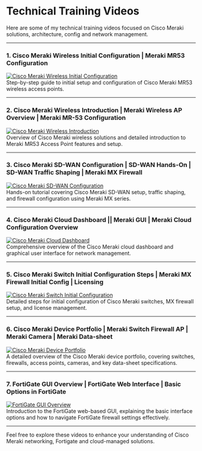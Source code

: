 # Technical Training Videos

Here are some of my technical training videos focused on Cisco Meraki solutions, architecture, config and network management.

---

### 1. Cisco Meraki Wireless Initial Configuration | Meraki MR53 Configuration  
[![Cisco Meraki Wireless Initial Configuration](https://img.youtube.com/vi/YPWlCP3j2N4/0.jpg)](https://youtu.be/YPWlCP3j2N4?si=8G-p3buoBkuv8KuN)  
Step-by-step guide to initial setup and configuration of Cisco Meraki MR53 wireless access points.

---

### 2. Cisco Meraki Wireless Introduction | Meraki Wireless AP Overview | Meraki MR-53 Configuration  
[![Cisco Meraki Wireless Introduction](https://img.youtube.com/vi/dB6-nfVL5vk/0.jpg)](https://youtu.be/dB6-nfVL5vk?si=XKaYItoME0m-aKVH)  
Overview of Cisco Meraki wireless solutions and detailed introduction to Meraki MR53 Access Point features and setup.

---

### 3. Cisco Meraki SD-WAN Configuration | SD-WAN Hands-On | SD-WAN Traffic Shaping | Meraki MX Firewall  
[![Cisco Meraki SD-WAN Configuration](https://img.youtube.com/vi/_139hcMVZic/0.jpg)](https://youtu.be/_139hcMVZic?si=oBf-TUqStD5h0d22)  
Hands-on tutorial covering Cisco Meraki SD-WAN setup, traffic shaping, and firewall configuration using Meraki MX series.

---

### 4. Cisco Meraki Cloud Dashboard || Meraki GUI | Meraki Cloud Configuration Overview  
[![Cisco Meraki Cloud Dashboard](https://img.youtube.com/vi/jaVlCUqQpsM/0.jpg)](https://youtu.be/jaVlCUqQpsM?si=2Hyp-P2Uuxcd0-dW)  
Comprehensive overview of the Cisco Meraki cloud dashboard and graphical user interface for network management.

---

### 5. Cisco Meraki Switch Initial Configuration Steps | Meraki MX Firewall Initial Config | Licensing  
[![Cisco Meraki Switch Initial Configuration](https://img.youtube.com/vi/j4JIAREN9DQ/0.jpg)](https://youtu.be/j4JIAREN9DQ?si=jbyfrQ51NJS-D-3c)  
Detailed steps for initial configuration of Cisco Meraki switches, MX firewall setup, and license management.

---

### 6. Cisco Meraki Device Portfolio | Meraki Switch Firewall AP | Meraki Camera | Meraki Data-sheet  
[![Cisco Meraki Device Portfolio](https://img.youtube.com/vi/BJcdN6dZhT0/0.jpg)](https://www.youtube.com/watch?v=BJcdN6dZhT0)  
A detailed overview of the Cisco Meraki device portfolio, covering switches, firewalls, access points, cameras, and key data-sheet specifications.

---

### 7. FortiGate GUI Overview | FortiGate Web Interface | Basic Options in FortiGate  
[![FortiGate GUI Overview](https://img.youtube.com/vi/3EbZHZa4h48/0.jpg)](https://www.youtube.com/watch?v=3EbZHZa4h48)  
Introduction to the FortiGate web-based GUI, explaining the basic interface options and how to navigate FortiGate firewall settings effectively.


---

Feel free to explore these videos to enhance your understanding of Cisco Meraki networking, Fortigate and cloud-managed solutions.
